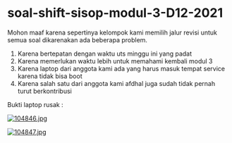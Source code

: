 # soal-shift-sisop-modul-3-D12-2021

Mohon maaf karena sepertinya kelompok kami memilih jalur revisi untuk semua soal dikarenakan ada beberapa problem. 

1. Karena bertepatan dengan waktu uts minggu ini yang padat
2. Karena memerlukan waktu lebih untuk memahami kembali modul 3
3. Karena laptop dari anggota kami ada yang harus masuk tempat service karena tidak bisa boot
4. Karena salah satu dari anggota kami afdhal juga sudah tidak pernah turut berkontribusi

Bukti laptop rusak :

 [![104846.jpg](https://i.postimg.cc/WzXkdbfB/104846.jpg)](https://postimg.cc/9wwMSV2b)

[![104847.jpg](https://i.postimg.cc/Y97G8Wcc/104847.jpg)](https://postimg.cc/jW8SSCdv)
